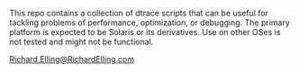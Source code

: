 This repo contains a collection of dtrace scripts that can be useful for tackling
problems of performance, optimization, or debugging. The primary platform is expected
to be Solaris or its derivatives. Use on other OSes is not tested and might not be
functional.

Richard.Elling@RichardElling.com
